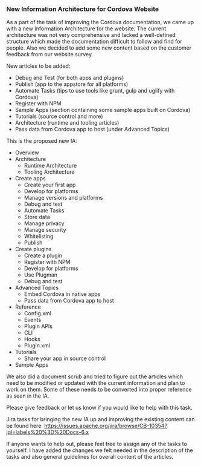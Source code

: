 ### New Information Architecture for Cordova Website

As a part of the task of improving the Cordova documentation, we came up with a new Information Architecture for the website. The current architecture was not very comprehensive and lacked a well-defined structure which made the documentation difficult to follow and find for people. Also we decided to add some new content based on the customer feedback from our website survey.

New articles to be added: 

- Debug and Test (for both apps and plugins)
- Publish (app to the appstore for all platforms)
- Automate Tasks (tips to use tools like grunt, gulp and uglify with Cordova)
- Register with NPM
- Sample Apps (section containing some sample apps built on Cordova)
- Tutorials (source control and more)
- Architecture (runtime and tooling articles)
- Pass data from Cordova app to host (under Advanced Topics)

This is the proposed new IA:

- Overview
- Architecture
	- Runtime Architecture
	- Tooling Architecture
- Create apps 
	- Create your first app
	- Develop for platforms
	- Manage versions and platforms
	- Debug and test
	- Automate Tasks
	- Store data
	- Manage privacy
	- Manage security
	- Whitelisting
	- Publish
- Create plugins
	- Create a plugin 
	- Register with NPM
	- Develop for platforms
	- Use Plugman
	- Debug and test		
- Advanced Topics
	- Embed Cordova in native apps
	- Pass data from Cordova app to host
- Reference
	- Config.xml
	- Events
	- Plugin APIs
	- CLI
	- Hooks
	- Plugin.xml
- Tutorials
	- Share your app in source control
- Sample Apps

We also did a document scrub and tried to figure out the articles which need to be modified or updated with the current information and plan to work on them. Some of these needs to be converted into proper reference as seen in the IA.

Please give feedback or let us know if you would like to help with this task.

Jira tasks for bringing the new IA up and improving the existing content can be found here:
https://issues.apache.org/jira/browse/CB-10354?jql=labels%20%3D%20Docs-6.x

If anyone wants to help out, please feel free to assign any of the tasks to yourself. I have added the changes we felt needed in the description of the tasks and also general guidelines for overall content of the articles.